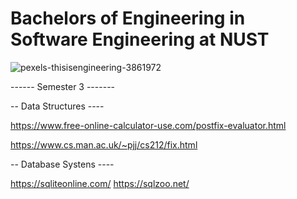 # Bachelors of Engineering in Software Engineering at NUST

![pexels-thisisengineering-3861972](https://user-images.githubusercontent.com/74835399/148657262-228f3957-7f04-4358-bcab-b51b15be14e0.jpg)




------ Semester 3 -------

-- Data Structures ----

https://www.free-online-calculator-use.com/postfix-evaluator.html

https://www.cs.man.ac.uk/~pjj/cs212/fix.html


-- Database Systens ----

https://sqliteonline.com/
https://sqlzoo.net/
